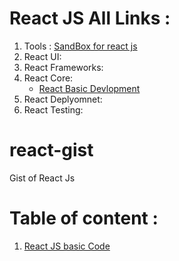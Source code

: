 # React JS All Links : 
1. Tools : [SandBox for react js](https://codesandbox.io/)
2. React UI: 
3. React Frameworks:
4. React Core: 
   - [React Basic Devlopment](https://facebook.github.io/create-react-app/docs/documentation-intro) 
5. React Deplyomnet:
6. React Testing:

# react-gist
Gist of React Js
# Table of content : 
1. [React JS basic Code](https://github.com/rajchavan5277/react-demo#updating-to-new-releases)  
